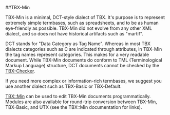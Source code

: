 ##TBX-Min

TBX-Min is a minimal, DCT-style dialect of TBX. It's purpose is to
represent extremely simple termbases, such as spreadsheets, and to
be as human eye-friendly as possible. TBX-Min did not evolve from
any other XML dialect, and so does not have historical artifacts
such as "martif".

DCT stands for "Data Category as Tag Name". Whereas in most TBX
dialects categories such as C<partOfSpeech> are indicated through
attributes, in TBX-Min the tag names represent categories. This
makes for a very readable document. While TBX-Min documents do
conform to TML (Terminological Markup Language) structure, DCT
documents cannot be checked by the
[TBX-Checker](https://sourceforge.net/projects/tbxutil/).

If you need more complex or information-rich termbases, we suggest
you use another dialect such as TBX-Basic or TBX-Default.

[TBX::Min](http://metacpan.org/module/TBX::Min) can be used to edit TBX-Min documents programmatically. Modules are also available for round-trip conversion between TBX-Min, TBX-Basic, and UTX (see the TBX::Min documentation for links).
